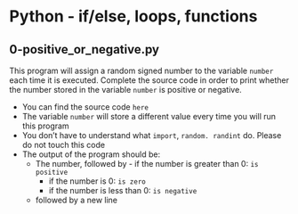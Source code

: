 # Python - if/else, loops, functions

## 0-positive_or_negative.py
This program will assign a random signed number to the variable `number` each
time it is executed. Complete the source code in order to print whether
the number stored in the variable `number` is positive or negative.
- You can find the source code `here`
- The variable `number` will store a different value every time you will run
  this program
- You don’t have to understand what `import`, `random. randint` do. Please do
  not touch this code
- The output of the program should be:
	- The number, followed by
	        - if the number is greater than 0: `is positive`
		- if the number is 0: `is zero`
		- if the number is less than 0: `is negative`
	- followed by a new line

























